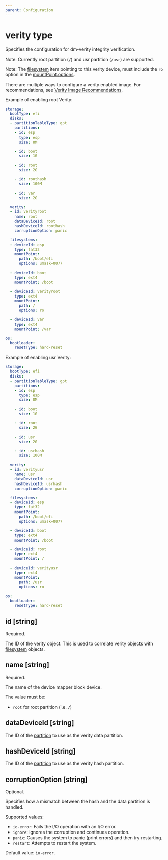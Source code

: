 ```yaml
---
parent: Configuration
---
```


# verity type

Specifies the configuration for dm-verity integrity verification.

Note: Currently root partition (`/`) and usr partition (`/usr`) are supported.

Note: The [filesystem](./filesystem.md) item pointing to this verity device, must
include the `ro` option in the [mountPoint.options](./mountpoint.md#options-string).

There are multiple ways to configure a verity enabled image. For
recommendations, see [Verity Image Recommendations](../../concepts/verity.md).

Example of enabling root Verity:

```yaml
storage:
  bootType: efi
  disks:
  - partitionTableType: gpt
    partitions:
    - id: esp
      type: esp
      size: 8M

    - id: boot
      size: 1G

    - id: root
      size: 2G

    - id: roothash
      size: 100M

    - id: var
      size: 2G

  verity:
  - id: verityroot
    name: root
    dataDeviceId: root
    hashDeviceId: roothash
    corruptionOption: panic

  filesystems:
  - deviceId: esp
    type: fat32
    mountPoint:
      path: /boot/efi
      options: umask=0077

  - deviceId: boot
    type: ext4
    mountPoint: /boot

  - deviceId: verityroot
    type: ext4
    mountPoint:
      path: /
      options: ro

  - deviceId: var
    type: ext4
    mountPoint: /var

os:
  bootloader:
    resetType: hard-reset
```

Example of enabling usr Verity:

```yaml
storage:
  bootType: efi
  disks:
  - partitionTableType: gpt
    partitions:
    - id: esp
      type: esp
      size: 8M

    - id: boot
      size: 1G

    - id: root
      size: 2G

    - id: usr
      size: 2G

    - id: usrhash
      size: 100M

  verity:
  - id: verityusr
    name: usr
    dataDeviceId: usr
    hashDeviceId: usrhash
    corruptionOption: panic

  filesystems:
  - deviceId: esp
    type: fat32
    mountPoint:
      path: /boot/efi
      options: umask=0077

  - deviceId: boot
    type: ext4
    mountPoint: /boot

  - deviceId: root
    type: ext4
    mountPoint: /

  - deviceId: verityusr
    type: ext4
    mountPoint:
      path: /usr
      options: ro

os:
  bootloader:
    resetType: hard-reset
```

## id [string]

Required.

The ID of the verity object.
This is used to correlate verity objects with
[filesystem](./filesystem.md#deviceid-string) objects.

## name [string]

Required.

The name of the device mapper block device.

The value must be:

- `root` for root partition (i.e. `/`)

## dataDeviceId [string]

The ID of the [partition](./partition.md#id-string) to use as the verity data partition.

## hashDeviceId [string]

The ID of the [partition](./partition.md#id-string) to use as the verity hash partition.

## corruptionOption [string]

Optional.

Specifies how a mismatch between the hash and the data partition is handled.

Supported values:

- `io-error`: Fails the I/O operation with an I/O error.
- `ignore`: Ignores the corruption and continues operation.
- `panic`: Causes the system to panic (print errors) and then try restarting.
- `restart`: Attempts to restart the system.

Default value: `io-error`.
